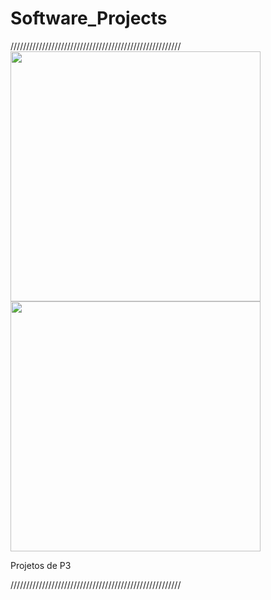# Software_Projects
//////////////////////////////////////////////////////
<img src="https://i.imgur.com/E5gN1eK.gif" width="400" height="400" />
<img src="http://sdenter.bplaced.net/Animationen/Super%20Mario/Mario%20&%20Yoshi/poll-comics-jokes-and-puns-mario-653670.gif" width="400" height="400" />

Projetos de P3

//////////////////////////////////////////////////////
